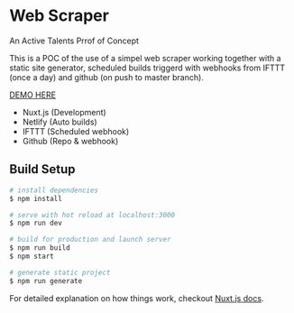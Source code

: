 # Web Scraper

An Active Talents Prrof of Concept

This is a POC of the use of a simpel web scraper working together with a static site generator, scheduled builds triggerd with webhooks from IFTTT (once a day) and github (on push to master branch).   
   
[DEMO HERE](https://at-demo-web-scraper.netlify.com/)  
   
* Nuxt.js (Development)
* Netlify  (Auto builds)
* IFTTT (Scheduled webhook)
* Github (Repo & webhook)

## Build Setup

``` bash
# install dependencies
$ npm install

# serve with hot reload at localhost:3000
$ npm run dev

# build for production and launch server
$ npm run build
$ npm start

# generate static project
$ npm run generate
```

For detailed explanation on how things work, checkout [Nuxt.js docs](https://nuxtjs.org).


